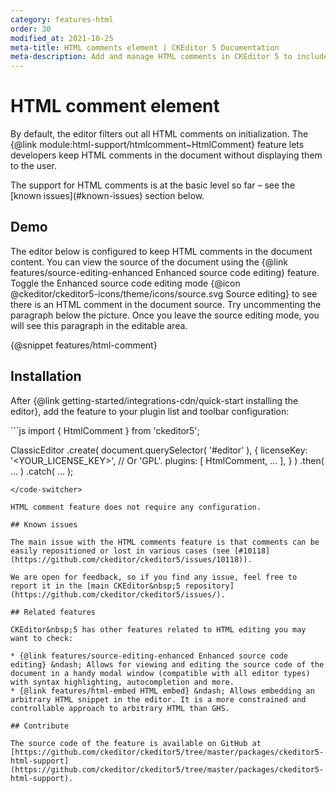 ```yaml
---
category: features-html
order: 30
modified_at: 2021-10-25
meta-title: HTML comments element | CKEditor 5 Documentation
meta-description: Add and manage HTML comments in CKEditor 5 to include non-visible notes or instructions within your content for developers or editors.
---
```


# HTML comment element

By default, the editor filters out all HTML comments on initialization. The {@link module:html-support/htmlcomment~HtmlComment} feature lets developers keep HTML comments in the document without displaying them to the user.

<info-box caution>
	The support for HTML comments is at the basic level so far &ndash; see the [known issues](#known-issues) section below.
</info-box>

## Demo

The editor below is configured to keep HTML comments in the document content. You can view the source of the document using the {@link features/source-editing-enhanced Enhanced source code editing} feature. Toggle the Enhanced source code editing mode {@icon @ckeditor/ckeditor5-icons/theme/icons/source.svg Source editing} to see there is an HTML comment in the document source. Try uncommenting the paragraph below the picture. Once you leave the source editing mode, you will see this paragraph in the editable area.

{@snippet features/html-comment}

## Installation

After {@link getting-started/integrations-cdn/quick-start installing the editor}, add the feature to your plugin list and toolbar configuration:

<code-switcher>
```js
import { HtmlComment } from 'ckeditor5';

ClassicEditor
	.create( document.querySelector( '#editor' ), {
		licenseKey: '<YOUR_LICENSE_KEY>', // Or 'GPL'.
		plugins: [ HtmlComment, ... ],
	} )
	.then( ... )
	.catch( ... );
```
</code-switcher>

HTML comment feature does not require any configuration.

## Known issues

The main issue with the HTML comments feature is that comments can be easily repositioned or lost in various cases (see [#10118](https://github.com/ckeditor/ckeditor5/issues/10118)).

We are open for feedback, so if you find any issue, feel free to report it in the [main CKEditor&nbsp;5 repository](https://github.com/ckeditor/ckeditor5/issues/).

## Related features

CKEditor&nbsp;5 has other features related to HTML editing you may want to check:

* {@link features/source-editing-enhanced Enhanced source code editing} &ndash; Allows for viewing and editing the source code of the document in a handy modal window (compatible with all editor types) with syntax highlighting, autocompletion and more.
* {@link features/html-embed HTML embed} &ndash; Allows embedding an arbitrary HTML snippet in the editor. It is a more constrained and controllable approach to arbitrary HTML than GHS.

## Contribute

The source code of the feature is available on GitHub at [https://github.com/ckeditor/ckeditor5/tree/master/packages/ckeditor5-html-support](https://github.com/ckeditor/ckeditor5/tree/master/packages/ckeditor5-html-support).